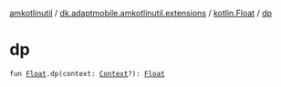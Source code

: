 [amkotlinutil](../../index.md) / [dk.adaptmobile.amkotlinutil.extensions](../index.md) / [kotlin.Float](index.md) / [dp](dp.md)

# dp

`fun `[`Float`](https://kotlinlang.org/api/latest/jvm/stdlib/kotlin/-float/index.html)`.dp(context: `[`Context`](https://developer.android.com/reference/android/content/Context.html)`?): `[`Float`](https://kotlinlang.org/api/latest/jvm/stdlib/kotlin/-float/index.html)
